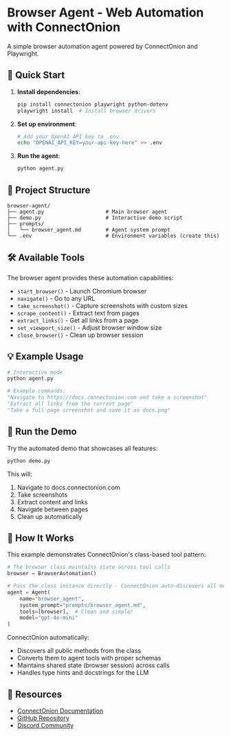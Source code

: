 # Browser Agent - Web Automation with ConnectOnion

A simple browser automation agent powered by ConnectOnion and Playwright.

## 🚀 Quick Start

1. **Install dependencies**:
   ```bash
   pip install connectonion playwright python-dotenv
   playwright install  # Install browser drivers
   ```

2. **Set up environment**:
   ```bash
   # Add your OpenAI API key to .env
   echo "OPENAI_API_KEY=your-api-key-here" >> .env
   ```

3. **Run the agent**:
   ```bash
   python agent.py
   ```

## 📁 Project Structure

```
browser-agent/
├── agent.py                    # Main browser agent
├── demo.py                     # Interactive demo script
├── prompts/
│   └── browser_agent.md        # Agent system prompt
└── .env                        # Environment variables (create this)
```

## 🛠 Available Tools

The browser agent provides these automation capabilities:

- `start_browser()` - Launch Chromium browser
- `navigate()` - Go to any URL
- `take_screenshot()` - Capture screenshots with custom sizes
- `scrape_content()` - Extract text from pages
- `extract_links()` - Get all links from a page
- `set_viewport_size()` - Adjust browser window size
- `close_browser()` - Clean up browser session

## 💡 Example Usage

```python
# Interactive mode
python agent.py

# Example commands:
"Navigate to https://docs.connectonion.com and take a screenshot"
"Extract all links from the current page"
"Take a full-page screenshot and save it as docs.png"
```

## 🎯 Run the Demo

Try the automated demo that showcases all features:

```bash
python demo.py
```

This will:
1. Navigate to docs.connectonion.com
2. Take screenshots
3. Extract content and links
4. Navigate between pages
5. Clean up automatically

## 📝 How It Works

This example demonstrates ConnectOnion's class-based tool pattern:

```python
# The browser class maintains state across tool calls
browser = BrowserAutomation()

# Pass the class instance directly - ConnectOnion auto-discovers all methods!
agent = Agent(
    name="browser_agent",
    system_prompt="prompts/browser_agent.md",
    tools=[browser],  # Clean and simple!
    model="gpt-4o-mini"
)
```

ConnectOnion automatically:
- Discovers all public methods from the class
- Converts them to agent tools with proper schemas
- Maintains shared state (browser session) across calls
- Handles type hints and docstrings for the LLM

## 🔗 Resources

- [ConnectOnion Documentation](https://docs.connectonion.com)
- [GitHub Repository](https://github.com/wu-changxing/connectonion)
- [Discord Community](https://discord.gg/4xfD9k8AUF)